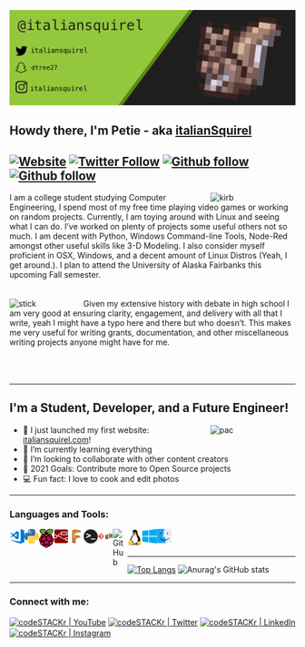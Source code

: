![banner](https://github.com/ItalianSquirel/ItalianSquirel/raw/main/IMG_0021.PNG)

## Howdy there, I'm Petie - aka [italianSquirel](italiansquirel.com)
[![Website](https://img.shields.io/website?down_message=Down&label=italiansquirel.com&style=for-the-badge&up_message=Up&url=https%3A%2F%2Fitaliansquirel.com%2F)](https://italiansquirel.com)
[![Twitter Follow](https://img.shields.io/twitter/follow/italiansquirel?color=%09%231DA1F2&style=for-the-badge)](https://twitter.com/italiansquirel)
[![Github follow](https://img.shields.io/github/followers/italiansquirel?color=black&label=my%20GitHUb&style=for-the-badge)](https://github.com/ItalianSquirel)
[![Github follow](https://img.shields.io/reddit/subreddit-subscribers/RetroPie?style=for-the-badge)](https://www.reddit.com/r/RetroPie/)
---

<img align="right" alt="kirb" width="150px" src="https://media.tenor.com/images/e201f39e67bec6139d6394d7c3925dd3/tenor.gif" />
I am a college student studying Computer Engineering, I spend most of my free time playing video games or working on random projects. Currently, I am toying around with Linux and seeing what I can do. I’ve worked on plenty of projects some useful others not so much. I am decent with Python, Windows Command-line Tools, Node-Red amongst other useful skills like 3-D Modeling. I also consider myself proficient in OSX, Windows, and a decent amount of Linux Distros (Yeah, I get around.). I plan to attend the University of Alaska Fairbanks this upcoming Fall semester.

<br />
<br />
<br />

<img align="left" alt="stick" width="130px" src="https://media.tenor.com/images/f7fcf0b5fa9ec19ce8abfb29bcd851eb/tenor.gif" />
Given my extensive history with debate in high school I am very good at ensuring clarity, engagement, and delivery with all that I write, yeah I might have a typo here and there but who doesn’t. This makes me very useful for writing grants, documentation, and other miscellaneous writing projects anyone might have for me.


<br />
<br />
<br />
<br />


---

## I'm a Student, Developer, and a Future Engineer!

<img align="right" alt="pac" width="150px" src="https://64.media.tumblr.com/746f62e3c4f1c00d79a059eb2d334175/tumblr_mz4uhyqNRC1qegdapo1_500.gif" />

- 🦀 I just launched my first website: [italiansquirel.com](italiansquirel.com)!
- 🍳 I’m currently learning everything
- 🌋 I’m looking to collaborate with other content creators
- 👾 2021 Goals: Contribute more to Open Source projects
- 💻 Fun fact: I love to cook and edit photos
---


### Languages and Tools:

<img align="left" alt="Visual Studio Code" width="26px" src="https://raw.githubusercontent.com/github/explore/80688e429a7d4ef2fca1e82350fe8e3517d3494d/topics/visual-studio-code/visual-studio-code.png" />

<img align="left" alt="Python" width="26px" src="https://github.com/ItalianSquirel/ItalianSquirel/raw/main/768px-Python-logo-notext.svg.png" />

<img align="left" alt="Rpi" width="26px" src="https://github.com/ItalianSquirel/ItalianSquirel/raw/main/raspberry-pi.png" />

<img align="left" alt="NodeRED" width="26px" src="https://github.com/ItalianSquirel/ItalianSquirel/raw/main/B80E510F-0190-460B-AAB6-4073CD55CD7A.png" />

<img align="left" alt="Fusion360" width="26px" src="https://github.com/ItalianSquirel/ItalianSquirel/raw/main/fusion360-5d76c87271.png" />

<img align="left" alt="Terminal" width="26px" src="https://raw.githubusercontent.com/github/explore/80688e429a7d4ef2fca1e82350fe8e3517d3494d/topics/terminal/terminal.png" />

<img align="left" alt="Git" width="26px" src="https://raw.githubusercontent.com/github/explore/80688e429a7d4ef2fca1e82350fe8e3517d3494d/topics/git/git.png" />

<img align="left" alt="GitHub" width="26px" src="https://image.flaticon.com/icons/png/512/25/25231.png" />

<img align="left" alt="Linux" width="26px" src="https://github.com/ItalianSquirel/ItalianSquirel/raw/main/LINUX.png" />

<img align="left" alt="Windows" width="26px" src="https://github.com/ItalianSquirel/ItalianSquirel/raw/main/windows.png" />

<img align="left" alt="MacOS" width="26px" src="https://github.com/ItalianSquirel/ItalianSquirel/raw/main/macos.png" />

<br />
<br />

---

[![Top Langs](https://github-readme-stats.vercel.app/api/top-langs/?username=ItalianSquirel&langs_count=8)](https://github.com/anuraghazra/github-readme-stats) ![Anurag's GitHub stats](https://github-readme-stats.vercel.app/api?username=ItalianSquirel&show_icons=true&theme=radical)


---

### Connect with me:

[<img align=center alt="codeSTACKr | YouTube" width="22px" src="https://cdn.jsdelivr.net/npm/simple-icons@v3/icons/youtube.svg" />][youtube]
[<img align=center alt="codeSTACKr | Twitter" width="22px" src="https://cdn.jsdelivr.net/npm/simple-icons@v3/icons/twitter.svg" />][twitter]
[<img align=center alt="codeSTACKr | LinkedIn" width="22px" src="https://cdn.jsdelivr.net/npm/simple-icons@v3/icons/linkedin.svg" />][linkedin]
[<img align=center alt="codeSTACKr | Instagram" width="22px" src="https://cdn.jsdelivr.net/npm/simple-icons@v3/icons/instagram.svg" />][instagram]


[website]: https://italiansquirel.com
[twitter]: https://twitter.com/italiansquirel
[youtube]: https://www.youtube.com/channel/UC-NrAPcLX-hGvYqYjyZBEVQ
[instagram]: https://www.instagram.com/italiansquirel/
[linkedin]: https://www.linkedin.com/in/petie-deveer-b2216b142/
[webdevplaylist]: https://www.youtube.com/playlist?list=PLkwxH9e_vrAJ0WbEsFA9W3I1W-g_BTsbt
[jsplaylist]: https://www.youtube.com/playlist?list=PLkwxH9e_vrALRJKu7wfXby3MKeflhTu6B
[cssplaylist]: https://www.youtube.com/playlist?list=PLkwxH9e_vrALSdvZuEh6gqQdmDoDIoqz4
[reactplaylist]: https://www.youtube.com/playlist?list=PLkwxH9e_vrAK4TdffpxKY3QGyHCpxFcQ0
